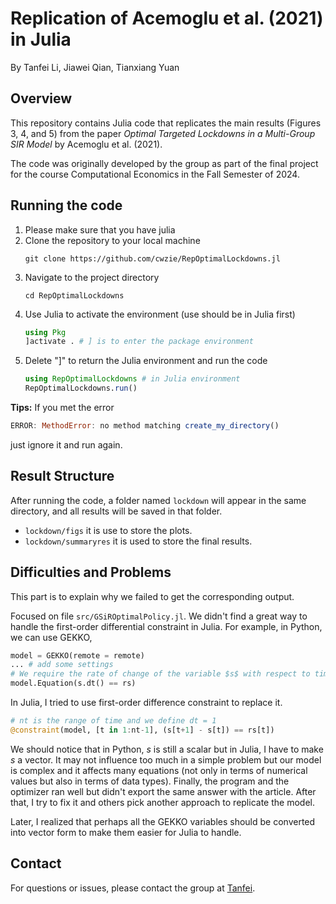 # Replication of Acemoglu et al. (2021) in Julia
By Tanfei Li, Jiawei Qian, Tianxiang Yuan
## Overview
This repository contains Julia code that replicates the main results (Figures 3, 4, and 5) from the paper *Optimal Targeted Lockdowns in a Multi-Group SIR Model* by Acemoglu et al. (2021).

The code was originally developed by the group as part of the final project for the course Computational Economics in the Fall Semester of 2024.

## Running the code
1. Please make sure that you have julia
2. Clone the repository to your local machine
   ```
   git clone https://github.com/cwzie/RepOptimalLockdowns.jl
   ```
3. Navigate to the project directory
   ```REPL
   cd RepOptimalLockdowns
   ```
4. Use Julia to activate the environment (use should be in Julia first)
   ```Julia
   using Pkg
   ]activate . # ] is to enter the package environment
   ```
5. Delete "]" to return the Julia environment and run the code
   ```Julia
   using RepOptimalLockdowns # in Julia environment
   RepOptimalLockdowns.run()
   ```
**Tips:** If you met the error
```Julia
ERROR: MethodError: no method matching create_my_directory()
```
just ignore it and run again.

## Result Structure
After running the code, a folder named `lockdown` will appear in the same directory, and all results will be saved in that folder.

- `lockdown/figs` it is use to store the plots.
- `lockdown/summaryres` it is used to store the final results.

## Difficulties and Problems
This part is to explain why we failed to get the corresponding output. 

Focused on file `src/GSiROptimalPolicy.jl`. We didn't find a great way to handle the first-order differential constraint in Julia. For example, in Python, we can use GEKKO,
```Python
model = GEKKO(remote = remote)
... # add some settings
# We require the rate of change of the variable $s$ with respect to time to be $rs$.
model.Equation(s.dt() == rs)
```
In Julia, I tried to use first-order difference constraint to replace it.
```Julia
# nt is the range of time and we define dt = 1
@constraint(model, [t in 1:nt-1], (s[t+1] - s[t]) == rs[t])
```
We should notice that in Python, $s$ is still a scalar but in Julia, I have to make $s$ a vector. It may not influence too much in a simple problem but our model is complex and it affects many equations (not only in terms of numerical values but also in terms of data types). Finally, the program and the optimizer ran well but didn't export the same answer with the article. After that, I try to fix it and others pick another approach to replicate the model.

Later, I realized that perhaps all the GEKKO variables should be converted into vector form to make them easier for Julia to handle.

## Contact
For questions or issues, please contact the group at [Tanfei](mailto:tanfei.li@sciencespo.fr).

